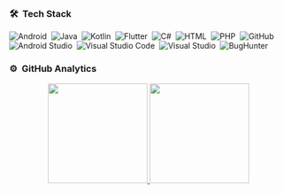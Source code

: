 ### 🛠 &nbsp;Tech Stack

![Android](https://img.shields.io/badge/-Android-05122A?style=flat&logo=android)&nbsp;
![Java](https://img.shields.io/badge/-Java-05122A?style=flat&logo=Java)&nbsp;
![Kotlin](https://img.shields.io/badge/-Kotlin-05122A?style=flat&logo=Kotlin)&nbsp;
![Flutter](https://img.shields.io/badge/-Flutter-05122A?style=flat&logo=flutter)&nbsp;
![C#](https://img.shields.io/badge/-05122A?style=flat&logo=c-sharp&logoColor=834fbd)&nbsp;
![HTML](https://img.shields.io/badge/-HTML-05122A?style=flat&logo=HTML5)&nbsp;
![PHP](https://img.shields.io/badge/-PHP-05122A?style=flat&logo=Php)&nbsp;
![GitHub](https://img.shields.io/badge/-GitHub-05122A?style=flat&logo=github)&nbsp;
![Android Studio](https://img.shields.io/badge/-Android%20Studio-05122A?style=flat&logo=android-studio)&nbsp;
![Visual Studio Code](https://img.shields.io/badge/-Visual%20Studio%20Code-05122A?style=flat&logo=visual-studio-code&logoColor=007ACC)&nbsp;
![Visual Studio](https://img.shields.io/badge/-Visual%20Studio-05122A?style=flat&logo=visual-studio-code&logoColor=834fbd)&nbsp;
![BugHunter](https://img.shields.io/badge/-BugHunter-05122A?style=flat&logo=bughunter)&nbsp;


### ⚙️ &nbsp;GitHub Analytics

<p align="center">
<a href="https://github.com/cgdsky">
  <img height="180em" src="https://github-readme-stats-eight-theta.vercel.app/api?username=cgdsky&show_icons=true&theme=algolia&include_all_commits=true&count_private=true"/>
  <img height="180em" src="https://github-readme-stats-eight-theta.vercel.app/api/top-langs/?username=cgdsky&layout=compact&langs_count=8&theme=algolia"/>
</a>
</p>
